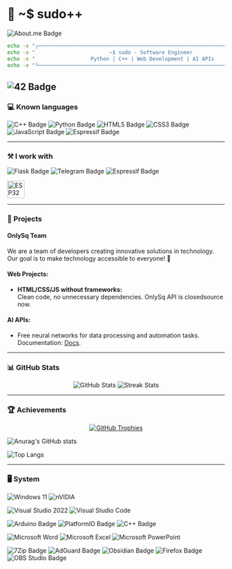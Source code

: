 # 👾 ~$ sudo++

![About.me Badge](https://img.shields.io/badge/About.me-333?logo=aboutdotme&logoColor=fff&style=flat-square)

```bash
echo -e "┌──────────────────────────────────────────────────────────────────────────────┐"
echo -e "                        ~$ sudo - Software Engineer                             "
echo -e "                  Python | C++ | Web Development | AI APIs                      "
echo -e "└──────────────────────────────────────────────────────────────────────────────┘"
```
![42 Badge](https://img.shields.io/badge/42-000?logo=42&logoColor=fff&style=flat-square)
---

### 💻 Known languages

![C++ Badge](https://img.shields.io/badge/C%2B%2B-00599C?logo=cplusplus&logoColor=fff&style=flat-square)
![Python Badge](https://img.shields.io/badge/Python-3776AB?logo=python&logoColor=fff&style=flat-square)
![HTML5 Badge](https://img.shields.io/badge/HTML5-E34F26?logo=html5&logoColor=fff&style=flat-square)
![CSS3 Badge](https://img.shields.io/badge/CSS3-1572B6?logo=css3&logoColor=fff&style=flat-square)
![JavaScript Badge](https://img.shields.io/badge/JavaScript-F7DF1E?logo=javascript&logoColor=000&style=flat-square)
![Espressif Badge](https://img.shields.io/badge/Espressif-E7352C?logo=espressif&logoColor=fff&style=flat-square)

---

### ⚒️ I work with

![Flask Badge](https://img.shields.io/badge/Flask-000?logo=flask&logoColor=fff&style=flat-square)
![Telegram Badge](https://img.shields.io/badge/Telegram-26A5E4?logo=telegram&logoColor=fff&style=flat-square)
![Espressif Badge](https://img.shields.io/badge/Espressif-E7352C?logo=espressif&logoColor=fff&style=flat-square)

<p>
  <!-- ESP32 Icon -->
  <a href="https://espressif.com/" target="_blank"><img src="https://joy-it.net/files/files/Produkte/SBC-NodeMCU-ESP32/SBC-NodeMCU-ESP32-01.png" alt="ESP32" width="40" height="40"/></a>
</p>

---

### 🌟 Projects
#### OnlySq Team
We are a team of developers creating innovative solutions in technology. Our goal is to make technology accessible to everyone! 🚀

#### Web Projects:
- **HTML/CSS/JS without frameworks:**  
  Clean code, no unnecessary dependencies. OnlySq API is closedsource now.

#### AI APIs:
- Free neural networks for data processing and automation tasks.  
  Documentation: [Docs](https://docs.onlysq.ru).

---

### 📊 GitHub Stats
<p align="center">
  <img src="https://github-readme-stats.vercel.app/api?username=xNoBanOnlyZXC&show_icons=true&theme=radical&include_all_commits=true&count_private=true" alt="GitHub Stats" />
  <img src="https://github-readme-streak-stats.herokuapp.com/?user=xNoBanOnlyZXC&theme=radical" alt="Streak Stats" />
</p>

---

### 🏆 Achievements
<p align="center">
  <a href="https://github.com/xNoBanOnlyZXC">
    <img src="https://github-profile-trophy.vercel.app/?username=xNoBanOnlyZXC&theme=onedark" alt="GitHub Trophies" />
  </a>
</p>

![Anurag's GitHub stats](https://github-readme-stats.vercel.app/api?username=xnobanonlyzxc&show_icons=true&theme=dark)

![Top Langs](https://github-readme-stats.vercel.app/api/top-langs/?username=xnobanonlyzxc&langs_count=5&layout=donut&show_icons=true&theme=dark)

---

### 🖥️ System

![Windows 11](https://img.shields.io/badge/Windows%2011-%230079d5.svg?style=for-the-badge&logo=Windows%2011&logoColor=white)
![nVIDIA](https://img.shields.io/badge/nVIDIA-%2376B900.svg?style=for-the-badge&logo=nVIDIA&logoColor=white)

![Visual Studio 2022](https://img.shields.io/badge/Visual_Studio-5C2D91?style=for-the-badge&logo=visual%20studio&logoColor=white)
![Visual Studio Code](https://img.shields.io/badge/VSCode-0078D4?style=for-the-badge&logo=visual%20studio%20code&logoColor=white)

![Arduino Badge](https://img.shields.io/badge/Arduino-00878F?logo=arduino&logoColor=fff&style=flat-square)
![PlatformIO Badge](https://img.shields.io/badge/PlatformIO-F5822A?logo=platformio&logoColor=fff&style=flat-square)
![C++ Badge](https://img.shields.io/badge/C%2B%2B-00599C?logo=cplusplus&logoColor=fff&style=flat-square)

![Microsoft Word](https://img.shields.io/badge/Microsoft_Word-2B579A?style=for-the-badge&logo=microsoft-word&logoColor=white)
![Microsoft Excel](https://img.shields.io/badge/Microsoft_Excel-217346?style=for-the-badge&logo=microsoft-excel&logoColor=white)
![Microsoft PowerPoint](https://img.shields.io/badge/Microsoft_PowerPoint-B7472A?style=for-the-badge&logo=microsoft-powerpoint&logoColor=white)

![7Zip Badge](https://img.shields.io/badge/7Zip-000?logo=7zip&logoColor=fff&style=flat-square)
![AdGuard Badge](https://img.shields.io/badge/AdGuard-68BC71?logo=adguard&logoColor=fff&style=flat-square)
![Obsidian Badge](https://img.shields.io/badge/Obsidian-7C3AED?logo=obsidian&logoColor=fff&style=flat-square)
![Firefox Badge](https://img.shields.io/badge/Firefox-FF7139?logo=firefox&logoColor=fff&style=flat-square)
![OBS Studio Badge](https://img.shields.io/badge/OBS%20Studio-302E31?logo=obsstudio&logoColor=fff&style=flat-square)

<!-- © 2025 ~$ sudo++, OnlySq Team. -->
